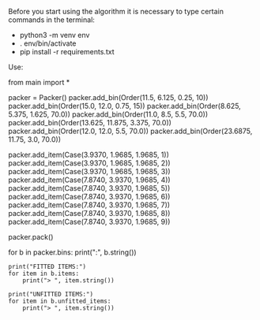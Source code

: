 Before you start using the algorithm it is necessary to type certain commands in the terminal:

- python3 -m venv env
- . env/bin/activate
- pip install -r requirements.txt

Use:

from main import *

packer = Packer()
packer.add_bin(Order(11.5, 6.125, 0.25, 10))
packer.add_bin(Order(15.0, 12.0, 0.75, 15))
packer.add_bin(Order(8.625, 5.375, 1.625, 70.0))
packer.add_bin(Order(11.0, 8.5, 5.5, 70.0))
packer.add_bin(Order(13.625, 11.875, 3.375, 70.0))
packer.add_bin(Order(12.0, 12.0, 5.5, 70.0))
packer.add_bin(Order(23.6875, 11.75, 3.0, 70.0))

packer.add_item(Case(3.9370, 1.9685, 1.9685, 1))
packer.add_item(Case(3.9370, 1.9685, 1.9685, 2))
packer.add_item(Case(3.9370, 1.9685, 1.9685, 3))
packer.add_item(Case(7.8740, 3.9370, 1.9685, 4))
packer.add_item(Case(7.8740, 3.9370, 1.9685, 5))
packer.add_item(Case(7.8740, 3.9370, 1.9685, 6))
packer.add_item(Case(7.8740, 3.9370, 1.9685, 7))
packer.add_item(Case(7.8740, 3.9370, 1.9685, 8))
packer.add_item(Case(7.8740, 3.9370, 1.9685, 9))

packer.pack()

for b in packer.bins:
    print(":", b.string())

    print("FITTED ITEMS:")
    for item in b.items:
        print("> ", item.string())

    print("UNFITTED ITEMS:")
    for item in b.unfitted_items:
        print("> ", item.string())
